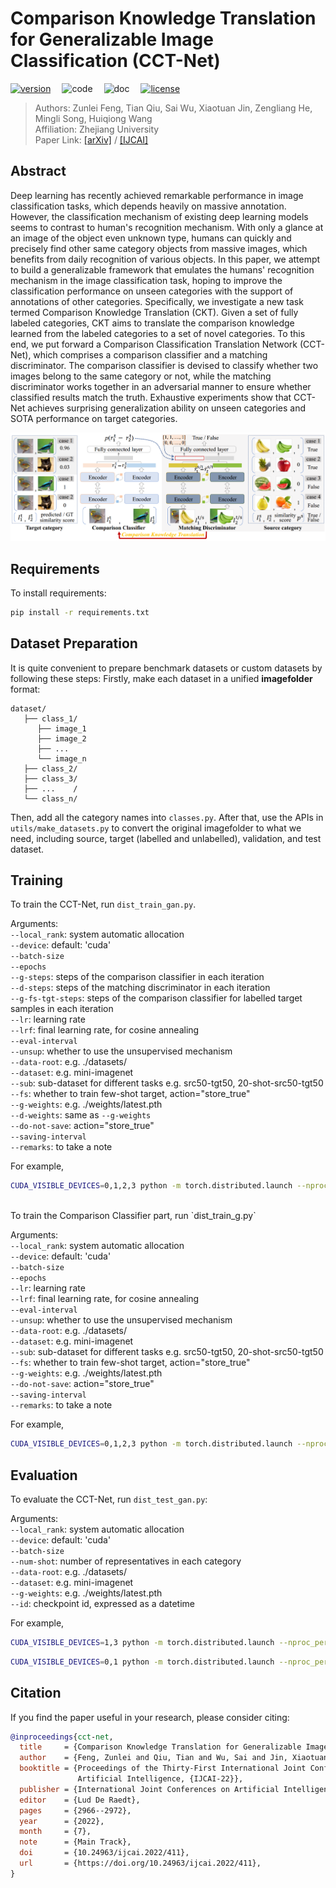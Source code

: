 Comparison Knowledge Translation for Generalizable Image Classification (CCT-Net)
=======

[![version](https://img.shields.io/badge/Conference-IJCAI_2022-ff69b4)](https://ijcai-22.org/)
&emsp;![code](https://img.shields.io/badge/Code-Official-brightgreen)
&emsp;![doc](https://img.shields.io/badge/Docs-Latest-orange)
&emsp;[![license](https://img.shields.io/badge/License-MIT-blue)](https://github.com/horrible-dong/QTClassification/blob/main/LICENSE)

> Authors: Zunlei Feng, Tian Qiu, Sai Wu, Xiaotuan Jin, Zengliang He, Mingli Song, Huiqiong Wang  
> Affiliation: Zhejiang University  
> Paper Link: [[arXiv]](https://arxiv.org/abs/2205.03633) / [[IJCAI]](https://www.ijcai.org/proceedings/2022/0411)

## Abstract

Deep learning has recently achieved remarkable performance in image classification tasks, which depends heavily on
massive annotation. However, the classification mechanism of existing deep learning models seems to contrast to human's
recognition mechanism. With only a glance at an image of the object even unknown type, humans can quickly and precisely
find other same category objects from massive images, which benefits from daily recognition of various objects. In this
paper, we attempt to build a generalizable framework that emulates the humans' recognition mechanism in the image
classification task, hoping to improve the classification performance on unseen categories with the support of
annotations of other categories. Specifically, we investigate a new task termed Comparison Knowledge Translation (CKT).
Given a set of fully labeled categories, CKT aims to translate the comparison knowledge learned from the labeled
categories to a set of novel categories. To this end, we put forward a Comparison Classification Translation Network
(CCT-Net), which comprises a comparison classifier and a matching discriminator. The comparison classifier is devised to
classify whether two images belong to the same category or not, while the matching discriminator works together in an
adversarial manner to ensure whether classified results match the truth. Exhaustive experiments show that CCT-Net
achieves surprising generalization ability on unseen categories and SOTA performance on target categories.

![framework](figures/framework.png)

## Requirements

To install requirements:

```bash
pip install -r requirements.txt
```

## Dataset Preparation

It is quite convenient to prepare benchmark datasets or custom datasets by following these steps:
Firstly, make each dataset in a unified **imagefolder** format:

```
dataset/
   ├── class_1/
      ├── image_1
      ├── image_2
      ├── ...
      └── image_n
   ├── class_2/
   ├── class_3/
   ├── ...    /
   └── class_n/
```

Then, add all the category names into `classes.py`.
After that, use the APIs in `utils/make_datasets.py` to convert the original imagefolder to what we need, including
source, target (labelled and unlabelled), validation, and test dataset.

## Training

To train the CCT-Net, run `dist_train_gan.py`.

Arguments:  
`--local_rank`: system automatic allocation  
`--device`: default: 'cuda'  
`--batch-size`  
`--epochs`  
`--g-steps`: steps of the comparison classifier in each iteration  
`--d-steps`: steps of the matching discriminator in each iteration  
`--g-fs-tgt-steps`: steps of the comparison classifier for labelled target samples in each iteration  
`--lr`: learning rate  
`--lrf`: final learning rate, for cosine annealing  
`--eval-interval`  
`--unsup`: whether to use the unsupervised mechanism  
`--data-root`: e.g. ./datasets/  
`--dataset`: e.g. mini-imagenet  
`--sub`: sub-dataset for different tasks e.g. src50-tgt50, 20-shot-src50-tgt50  
`--fs`: whether to train few-shot target, action="store_true"  
`--g-weights`: e.g. ./weights/latest.pth  
`--d-weights`: same as `--g-weights`  
`--do-not-save`: action="store_true"  
`--saving-interval`  
`--remarks`: to take a note

For example,

```bash
CUDA_VISIBLE_DEVICES=0,1,2,3 python -m torch.distributed.launch --nproc_per_node=4 dist_train_gan.py --batch-size 8 --dataset mini-imagenet --sub 20-shot-src50-tgt50 --epochs 100 --g-weights ./weights/latest.pth --g-fs-tgt-steps 0 --g-steps 3
```

<br/>
To train the Comparison Classifier part, run `dist_train_g.py`

Arguments:  
`--local_rank`: system automatic allocation  
`--device`: default: 'cuda'  
`--batch-size`  
`--epochs`  
`--lr`: learning rate  
`--lrf`: final learning rate, for cosine annealing  
`--eval-interval`  
`--unsup`: whether to use the unsupervised mechanism  
`--data-root`: e.g. ./datasets/  
`--dataset`: e.g. mini-imagenet  
`--sub`: sub-dataset for different tasks e.g. src50-tgt50, 20-shot-src50-tgt50  
`--fs`: whether to train few-shot target, action="store_true"  
`--g-weights`: e.g. ./weights/latest.pth  
`--do-not-save`: action="store_true"  
`--saving-interval`  
`--remarks`: to take a note

For example,

```bash
CUDA_VISIBLE_DEVICES=0,1,2,3 python -m torch.distributed.launch --nproc_per_node=4 dist_train_g.py --batch-size 8 --dataset mini-imagenet --sub 20-shot-src50-tgt50 --epochs 100 --g-weights ./weights/latest.pth --lr 1e-4 --fs
```

## Evaluation

To evaluate the CCT-Net, run `dist_test_gan.py`:

Arguments:  
`--local_rank`: system automatic allocation  
`--device`: default: 'cuda'  
`--batch-size`  
`--num-shot`: number of representatives in each category  
`--data-root`: e.g. ./datasets/  
`--dataset`: e.g. mini-imagenet  
`--g-weights`: e.g. ./weights/latest.pth  
`--id`: checkpoint id, expressed as a datetime

For example,

```bash
CUDA_VISIBLE_DEVICES=1,3 python -m torch.distributed.launch --nproc_per_node=2 dist_test_gan.py --batch-size 30 --dataset mini-imagenet --id 01-14_17-41-03 --num-shot 30
```

```bash
CUDA_VISIBLE_DEVICES=0,1 python -m torch.distributed.launch --nproc_per_node=2 dist_test_gan.py --batch-size 30 --dataset mini-imagenet --g-weights ./weights/latest.pth --num-shot 30
```

## Citation

If you find the paper useful in your research, please consider citing:

```bibtex
@inproceedings{cct-net,
  title     = {Comparison Knowledge Translation for Generalizable Image Classification},
  author    = {Feng, Zunlei and Qiu, Tian and Wu, Sai and Jin, Xiaotuan and He, Zengliang and Song, Mingli and Wang, Huiqiong},
  booktitle = {Proceedings of the Thirty-First International Joint Conference on
               Artificial Intelligence, {IJCAI-22}},
  publisher = {International Joint Conferences on Artificial Intelligence Organization},
  editor    = {Lud De Raedt},
  pages     = {2966--2972},
  year      = {2022},
  month     = {7},
  note      = {Main Track},
  doi       = {10.24963/ijcai.2022/411},
  url       = {https://doi.org/10.24963/ijcai.2022/411},
}
```
